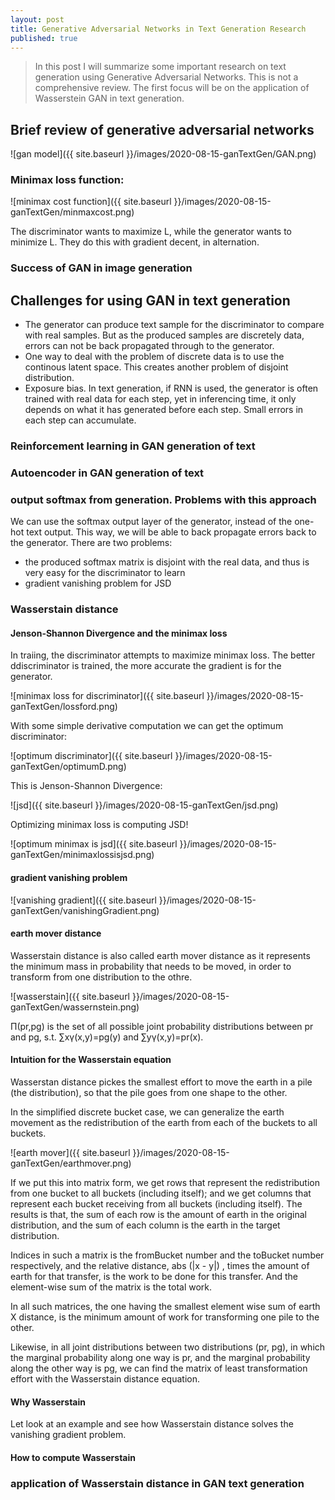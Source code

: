 ```yaml
---
layout: post
title: Generative Adversarial Networks in Text Generation Research
published: true
---
```

>In this post I will summarize some important research on text generation using Generative Adversarial Networks.  This is not a comprehensive review.  The first focus will be on the application of Wasserstein GAN in text generation.

## Brief review of generative adversarial networks

![gan model]({{ site.baseurl }}/images/2020-08-15-ganTextGen/GAN.png)

### Minimax loss function:
![minimax cost function]({{ site.baseurl }}/images/2020-08-15-ganTextGen/minmaxcost.png)

The discriminator wants to maximize L, while the generator wants to minimize L.  They do this with gradient decent, in alternation.

### Success of GAN in image generation



## Challenges for using GAN in text generation
* The generator can produce text sample for the discriminator to compare with real samples.  But as the produced samples are discretely data, errors can not be back propagated through to the generator.
* One way to deal with the problem of discrete data is to use the continous latent space.  This creates another problem of disjoint distribution.
* Exposure bias.  In text generation, if RNN is used, the generator is often trained with real data for each step, yet in inferencing time, it only depends on what it has generated before each step.  Small errors in each step can accumulate.

### Reinforcement learning in GAN generation of text

### Autoencoder in GAN generation of text

### output softmax from generation.  Problems with this approach
We can use the softmax output layer of the generator, instead of the one-hot text output.  This way, we will be able to back propagate errors back to the generator.  There are two problems:
* the produced softmax matrix is disjoint with the real data, and thus is very easy for the discriminator to learn
* gradient vanishing problem for JSD

### Wasserstain distance

#### Jenson-Shannon Divergence and the minimax loss
In traiing, the discriminator attempts to maximize minimax loss.  The better ddiscriminator is trained, the more accurate the gradient is for the generator.

![minimax loss for discriminator]({{ site.baseurl }}/images/2020-08-15-ganTextGen/lossford.png)

With some simple derivative computation we can get the optimum discriminator:

![optimum discriminator]({{ site.baseurl }}/images/2020-08-15-ganTextGen/optimumD.png)

This is Jenson-Shannon Divergence:

![jsd]({{ site.baseurl }}/images/2020-08-15-ganTextGen/jsd.png)

Optimizing minimax loss is computing JSD!

![optimum minimax is jsd]({{ site.baseurl }}/images/2020-08-15-ganTextGen/minimaxlossisjsd.png)

#### gradient vanishing problem

![vanishing gradient]({{ site.baseurl }}/images/2020-08-15-ganTextGen/vanishingGradient.png)




#### earth mover distance
Wasserstain distance is also called earth mover distance as it represents the minimum mass in probability that needs to be moved, in order to transform from one distribution to the othre.

![wasserstain]({{ site.baseurl }}/images/2020-08-15-ganTextGen/wassernstein.png)

Π(pr,pg) is the set of all possible joint probability distributions between pr and pg, s.t. ∑xγ(x,y)=pg(y) and ∑yγ(x,y)=pr(x). 

#### Intuition for the Wasserstain equation

Wasserstan distance pickes the smallest effort to move the earth in a pile (the distribution), so that the pile goes from one shape to the other.  

In the simplified discrete bucket case, we can generalize the earth movement as the redistribution of the earth from each of the buckets to all buckets.

![earth mover]({{ site.baseurl }}/images/2020-08-15-ganTextGen/earthmover.png)

If we put this into matrix form, we get rows that represent the redistribution from one bucket to all buckets (including itself); and we get columns that represent each bucket receiving from all buckets (including itself).  The results is that, the sum of each row is the amount of earth in the original distribution, and the sum of each column is the earth in the target distribution.

Indices in such a matrix is the fromBucket number and the toBucket number respectively, and the relative distance, abs (|x - y|) , times the amount of earth for that transfer, is the work to be done for this transfer.  And the element-wise sum of the matrix is the total work.  

In all such matrices, the one having the smallest element wise sum of earth X distance, is the minimum amount of work for transforming one pile to the other.

Likewise, in all joint distributions between two distributions (pr, pg), in which the marginal probability along one way is pr, and the marginal probability along the other way is pg, we can find the matrix of least transformation effort with the Wasserstain distance equation.


#### Why Wasserstain

Let look at an example and see how Wasserstain distance solves the vanishing gradient problem.





#### How to compute Wasserstain


### application of Wasserstain distance in GAN text generation
